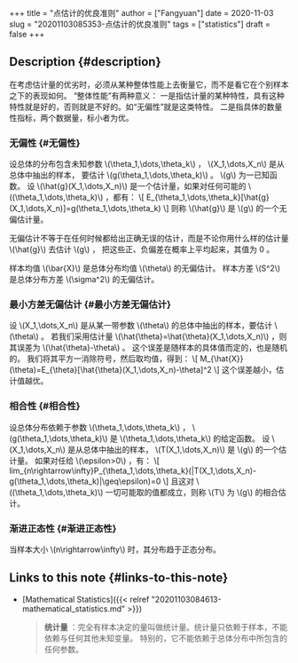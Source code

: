 +++
title = "点估计的优良准则"
author = ["Fangyuan"]
date = 2020-11-03
slug = "20201103085353-点估计的优良准则"
tags = ["statistics"]
draft = false
+++

## Description {#description}

在考虑估计量的优劣时，必须从某种整体性能上去衡量它，而不是看它在个别样本之下的表现如何。
“整体性能”有两种意义：
一是指估计量的某种特性，具有这种特性就是好的，否则就是不好的。如“无偏性”就是这类特性。
二是指具体的数量性指标，两个数据量，标小者为优。


### 无偏性 {#无偏性}

设总体的分布包含未知参数 \\(\theta\_1,\dots,\theta\_k\\) ， \\(X\_1,\dots,X\_n\\) 是从总体中抽出的样本，
要估计 \\(g(\theta\_1,\dots,\theta\_k)\\) 。 \\(g\\) 为一已知函数。
设 \\(\hat{g}(X\_1,\dots,X\_n)\\) 是一个估计量，如果对任何可能的 \\((\theta\_1,\dots,\theta\_k)\\) ，都有：
\\[
E\_{\theta\_1,\dots,\theta\_k}[\hat{g}(X\_1,\dots,X\_n)]=g(\theta\_1,\dots,\theta\_k)
\\]
则称 \\(\hat{g}\\) 是 \\(g\\) 的一个无偏估计量。

无偏估计不等于在任何时候都给出正确无误的估计，而是不论你用什么样的估计量 \\(\hat{g}\\) 去估计 \\(g\\) ，
把这些正、负偏差在概率上平均起来，其值为 0 。

样本均值 \\(\bar{X}\\) 是总体分布均值 \\(\theta\\) 的无偏估计。
样本方差 \\(S^2\\) 是总体分布方差 \\(\sigma^2\\) 的无偏估计。


### 最小方差无偏估计 {#最小方差无偏估计}

设 \\(X\_1,\dots,X\_n\\) 是从某一带参数 \\(\theta\\) 的总体中抽出的样本，要估计 \\(\theta\\) 。
若我们采用估计量 \\(\hat{\theta}=\hat{\theta}(X\_1,\dots,X\_n)\\) ，则其误差为 \\(\hat{\theta}-\theta\\) 。
这个误差是随样本的具体值而定的，也是随机的。
我们将其平方一消除符号，然后取均值，得到：
\\[
M\_{\hat{X}}(\theta)=E\_{\theta}[\hat{\theta}(X\_1,\dots,X\_n)-\theta]^2
\\]
这个误差越小，估计值越优。


### 相合性 {#相合性}

设总体分布依赖于参数 \\(\theta\_1,\dots,\theta\_k\\) ，
 \\(g(\theta\_1,\dots,\theta\_k)\\) 是 \\(\theta\_1,\dots,\theta\_k\\) 的给定函数。
设 \\(X\_1,\dots,X\_n\\) 是从总体中抽出的样本， \\(T(X\_1,\dots,X\_n)\\) 是 \\(g\\) 的一个估计量。
如果对任给 \\(\epsilon>0\\) ，有：
\\[
lim\_{n\rightarrow\infty}P\_{\theta\_1,\dots,\theta\_k}(|T(X\_1,\dots,X\_n)-g(\theta\_1,\dots,\theta\_k)|\geq\epsilon)=0
\\]
且这对 \\((\theta\_1,\dots,\theta\_k)\\) 一切可能取的值都成立，则称 \\(T\\) 为 \\(g\\) 的相合估计。


### 渐进正态性 {#渐进正态性}

当样本大小 \\(n\rightarrow\infty\\) 时，其分布趋于正态分布。


## Links to this note {#links-to-this-note}

-   [Mathematical Statistics]({{< relref "20201103084613-mathematical_statistics.md" >}})

    >   **统计量** ：完全有样本决定的量叫做统计量。统计量只依赖于样本，不能依赖与任何其他未知变量。
    > 特别的，它不能依赖于总体分布中所包含的任何参数。
